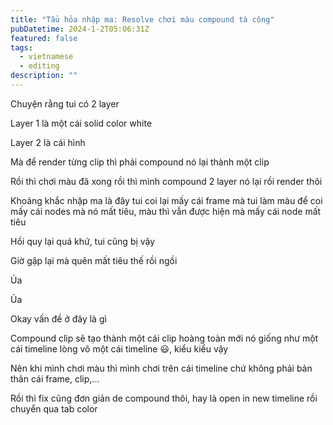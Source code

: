 ```yaml
---
title: "Tẩu hỏa nhập ma: Resolve chơi màu compound tà công"
pubDatetime: 2024-1-2T05:06:31Z
featured: false
tags:
  - vietnamese
  - editing
description: ""
---
```


Chuyện rằng tui có 2 layer 

Layer 1 là một cái solid color white

Layer 2 là cái hình

Mà để render từng clip thì phải compound nó lại thành một clip

Rồi thì chơi màu đã xong rồi thì mình compound 2 layer nó lại rồi render thôi

Khoảng khắc nhập ma là đây tui coi lại mấy cái frame mà tui làm màu để coi mấy cái nodes mà nó mất tiêu, màu thì vẫn được hiện mà mấy cái node mất tiêu

Hồi quy lại quá khứ, tui cũng bị vậy

Giờ gập lại mà quên mất tiêu thế rồi ngồi

Ủa

Ủa

Okay vấn đề ở đây là gì

Compound clip sẽ tạo thành một cái clip hoàng toàn mới nó giống như một cái timeline lòng vô một cái timeline 😃, kiểu kiểu vậy

Nên khi mình chơi màu thì mình chơi trên cái timeline chứ không phải bản thân cái frame, clip,...

Rồi thì fix cũng đơn giản de compound thôi, hay là open in new timeline rồi chuyển qua tab color

